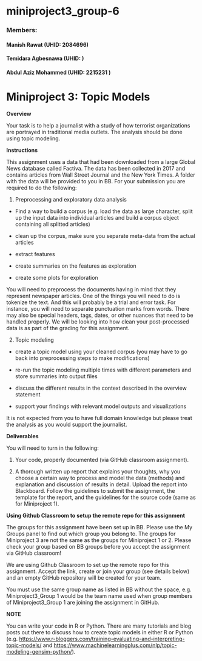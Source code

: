 # miniproject3_group-6

### Members: 

#### Manish Rawat (UHID: 2084696)
#### Temidara Agbesnawa (UHID: )
#### Abdul Aziz Mohammed (UHID: 2215231 )


# Miniproject 3: Topic Models

**Overview**

Your task is to help a journalist with a study of how terrorist organizations are portrayed in traditional media outlets. The analysis should be done using topic modeling.

**Instructions**

This assignment uses a data that had been downloaded from a large Global News database called Factiva. The data has been collected in 2017 and contains articles from Wall Street Journal and the New York Times. A folder with the data will be provided to you in BB. For your submission you are required to do the following:

1. Preprocessing and exploratory data analysis

* Find a way to build a corpus (e.g. load the data as large character, split up the input data into individual articles and build a corpus object containing all splitted articles)

* clean up the corpus, make sure you separate meta-data from the actual articles

* extract features

* create summaries on the features as exploration

* create some plots for exploration

You will need to preprocess the documents having in mind that they represent newspaper articles. One of the things you will need to do is tokenize the text. And this will probably be a trial and error task. For instance, you will need to separate punctuation marks from words. There may also be special headers, tags, dates, or other nuances that need to be handled properly. We will be looking into how clean your post-processed data is as part of the grading for this assignment.

2. Topic modeling

* create a topic model using your cleaned corpus (you may have to go back into preprocessing steps to make modifications)

* re-run the topic modeling multiple times with different parameters and store summaries into output files

* discuss the different results in the context described in the overview statement

* support your findings with relevant model outputs and visualizations

It is not expected from you to have full domain knowledge but please treat the analysis as you would support the journalist.

**Deliverables**

You will need to turn in the following:

1. Your code, properly documented (via GitHub classroom assignment).

2. A thorough written up report that explains your thoughts, why you choose a certain way to process and model the data (methods) and explanation and discussion of results in detail. Upload the report into Blackboard. Follow the guidelines to submit the assignment, the template for the report, and the guidelines for the source code (same as for Miniproject 1).

**Using Github Classroom to setup the remote repo for this assignment**

The groups for this assignment have been set up in BB. Please use the My Groups panel to find out which group you belong to. The groups for Miniproject 3 are not the same as the groups for Miniproject 1 or 2. Please check your group based on BB groups before you accept the assignment via GitHub classroom!

We are using Github Classroom to set up the remote repo for this assignment. Accept the link, create or join your group (see details below) and an empty GitHub repository will be created for your team.

You must use the same group name as listed in BB without the space, e.g. Miniproject3_Group 1 would be the team name used when group members of Miniproject3_Group 1 are joining the assignment in GitHub.


**NOTE**

You can write your code in R or Python. There are many tutorials and blog posts out there to discuss how to create topic models in either R or Python (e.g. https://www.r-bloggers.com/training-evaluating-and-interpreting-topic-models/ and https://www.machinelearningplus.com/nlp/topic-modeling-gensim-python/).
